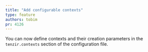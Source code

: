```yaml
---
title: "Add configurable contexts"
type: feature
authors: tobim
pr: 4126
---
```


You can now define contexts and their creation parameters in the
`tenzir.contexts` section of the configuration file.
